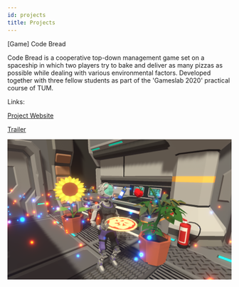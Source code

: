 ```yaml
---
id: projects
title: Projects
---
```


[Game]
Code Bread

Code Bread is a cooperative top-down management game set on a spaceship in which two players try to bake and deliver as many pizzas as possible while dealing with various environmental factors.
Developed together with three fellow students as part of the 'Gameslab 2020' practical course of TUM.

Links:

[Project Website](https://wiki.tum.de/display/gameslab2020/Team+Callstack+Overflow+2)

[Trailer](https://youtu.be/ZcPtcbBLNzg)

![Screenshot of Code Bread](./assets/code_bread.png)
